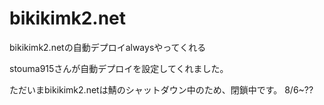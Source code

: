 # bikikimk2.net
bikikimk2.netの自動デプロイalwaysやってくれる

stouma915さんが自動デプロイを設定してくれました。

ただいまbikikimk2.netは鯖のシャットダウン中のため、閉鎖中です。 8/6~??
